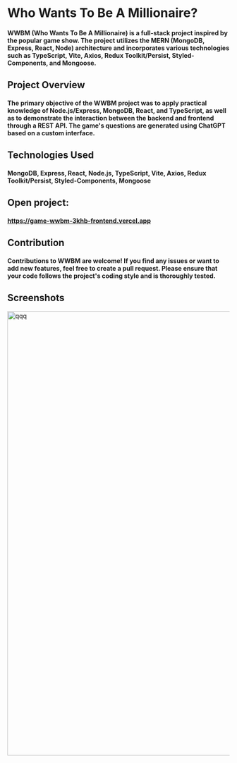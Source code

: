 # Who Wants To Be A Millionaire?

#### WWBM (Who Wants To Be A Millionaire) is a full-stack project inspired by the popular game show. The project utilizes the MERN (MongoDB, Express, React, Node) architecture and incorporates various technologies such as TypeScript, Vite, Axios, Redux Toolkit/Persist, Styled-Components, and Mongoose.

## Project Overview
#### The primary objective of the WWBM project was to apply practical knowledge of Node.js/Express, MongoDB, React, and TypeScript, as well as to demonstrate the interaction between the backend and frontend through a REST API. The game's questions are generated using ChatGPT based on a custom interface.

## Technologies Used
#### MongoDB, Express, React, Node.js, TypeScript, Vite, Axios, Redux Toolkit/Persist, Styled-Components, Mongoose

## Open project: 
#### https://game-wwbm-3khb-frontend.vercel.app

## Contribution
#### Contributions to WWBM are welcome! If you find any issues or want to add new features, feel free to create a pull request. Please ensure that your code follows the project's coding style and is thoroughly tested.

## Screenshots

<img width="1008" alt="qqq" src="https://github.com/hrytsenko92/game-WWBM/assets/98227096/fafe2bce-af79-405e-a8dc-ec6f608bbab5">
